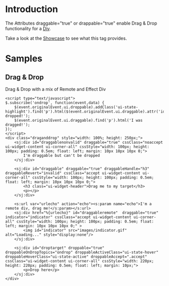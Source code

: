 # Introduction #

The Attributes draggable="true" or drappable="true" enable Drag & Drop functionality for a [Div](DivTag.md).

Take a look at the [Showcase](http://struts.jgeppert.com/struts2-jquery-showcase/index.action) to see what this tag provides.

# Samples #

## Drag & Drop ##
Drag & Drop with a mix of Remote and Effect Div
```
<script type="text/javascript">
$.subscribe('ondrop', function(event,data) {
	$(event.originalEvent.ui.droppable).addClass('ui-state-highlight').find('p').html($(event.originalEvent.ui.draggable).attr('id')+' dropped!');
	$(event.originalEvent.ui.draggable).find('p').html('I was dragged!');
});
</script>        
<div class="draganddrop" style="width: 100%; height: 250px;">
	<sj:div id="draggablenonvalid" draggable="true" cssClass="noaccept ui-widget-content ui-corner-all" cssStyle="width: 100px; height: 100px; padding: 0.5em; float: left; margin: 10px 10px 10px 0;">
		I'm draggable but can't be dropped
	</sj:div>

	<sj:div id="draggable" draggable="true" draggableHandle="h3" draggableRevert="invalid" cssClass="accept ui-widget-content ui-corner-all" cssStyle="width: 100px; height: 100px; padding: 0.5em; float: left; margin: 10px 10px 10px 0;">
		<h3 class="ui-widget-header">Drag me to my target</h3>
		<p></p>
	</sj:div>

	<s:url var="urlecho" action="echo"><s:param name="echo">I'm a remote div, drag me!</s:param></s:url>
	<sj:div href="%{urlecho}" id="draggableremote"  draggable="true" indicator="indicator" cssClass="accept ui-widget-content ui-corner-all" cssStyle="width: 100px; height: 100px; padding: 0.5em; float: left; margin: 10px 10px 10px 0;" >
		<img id="indicator" src="images/indicator.gif" alt="Loading..." style="display:none"/>
	</sj:div>

	<sj:div id="droptarget" droppable="true" droppableOnDropTopics="ondrop" droppableActiveClass="ui-state-hover" droppableHoverClass="ui-state-active" droppableAccept=".accept" cssClass="ui-widget-content ui-corner-all" cssStyle="width: 220px; height: 220px; padding: 0.5em; float: left; margin: 10px;">
		<p>Drop here</p>
	</sj:div>
</div>
```
